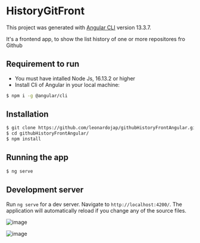 # HistoryGitFront

This project was generated with [Angular CLI](https://github.com/angular/angular-cli) version 13.3.7.

It's a frontend app, to show the list history of one or more repositores fro Github

## Requirement to run
- You must have intalled Node Js, 16.13.2 or higher
- Install Cli of Angular in your local machine:

```bash
$ npm i -g @angular/cli
```

## Installation

```bash
$ git clone https://github.com/leonardojap/githubHistoryFrontAngular.git
$ cd githubHistoryFrontAngular/
$ npm install
```

## Running the app

```bash
$ ng serve
```

## Development server

Run `ng serve` for a dev server. Navigate to `http://localhost:4200/`. The application will automatically reload if you change any of the source files.


![image](https://user-images.githubusercontent.com/8810299/224502773-b23b5c08-3eaf-4c67-90b8-44c0f7320b6d.png)

![image](https://user-images.githubusercontent.com/8810299/224502796-68a7eee8-af16-40d7-9b53-564fe92810f7.png)

